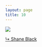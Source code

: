 ```yaml
---
layout: page
title: 10
---
```


<img src="https://raw.githubusercontent.com/qrush/gifs/master/gifs/10.gif" />

<a href="http://vimeo.com/76820114">&#8627; Shane Black</a>
